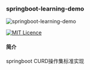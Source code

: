 ### springboot-learning-demo

![springboot-learning-demo](https://img.shields.io/badge/springboot--learning--demo-1.0.0-lightgrey.svg)

[![MIT Licence](https://badges.frapsoft.com/os/mit/mit.svg?v=103)](https://opensource.org/licenses/mit-license.php)

#### 简介
springboot CURD操作集标准实现
